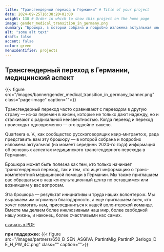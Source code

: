 ```yaml
---
title: "Трансгендерный переход в Германии" # Title of your project
date: 2024-09-25T16:38:20+01:00
weight: 130 # Order in which to show this project on the home page
image: gender_medical_transition_in_germany.png
summary: "Брошюра, в которой собрана и подробно изложена актуальная информация об основных аспектах медицинского трансгендерного перехода в Германии."
alt: "some alt text"
draft: false
accent: false
color: green
menuIdentifier: projects
---
```


## Трансгендерный переход в Германии, медицинский аспект

{{< figure src="/images/banner/gender_medical_transition_in_germany_banner.png" class="page-image" caption="">}}

Трансгендерный переход часто сравнивают с переездом в другую страну — из-за перемен в жизни, которые не только дают надежду, но и сталкивают с радикальной неизвестностью. Когда переезд и переход происходят одновременно — это вдвойне тяжело.

Quarteera e. V., как сообщество русскоговорящих квир-мигранто:к, рада представить вам эту брошюру — в которой собрана и подробно изложена актуальная (на момент середины 2024-го года) информация об основных аспектах медицинского трансгендерного перехода в Германии.

Брошюра может быть полезна как тем, кто только начинает трансгендерный переход, так и тем, кто ищет информацию о транс-компетентной медицинской помощи в Германии. Мы также приглашаем вас обращаться в наш консультационный центр по оставшимся или возникшим у вас вопросам.

Эта брошюра — результат инициативы и труда наших волонтеро:к. Мы выражаем им огромную благодарность, а еще приглашаем всех, кто хочет помогать нам, присоединиться к нашей волонтерской команде. Вместе мы делаем более инклюзивным наш мир, более свободной нашу жизнь, и наконец, более счастливыми нас самих.

[скачать в PDF](https://quarteera.de/files/materialen/gender_medical_transition_in_germany.pdf)

**при поддержке:**
{{< figure src="/images/partners/650_B_SEN_ASGIVA_PartIntMig_PartIntP_3erlogo_DE_H_PW_4C.png" class="" caption="">}}